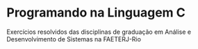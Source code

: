 # Programando na Linguagem C
 Exercícios resolvidos das disciplinas de graduação em Análise e Desenvolvimento de Sistemas na FAETERJ-Rio
